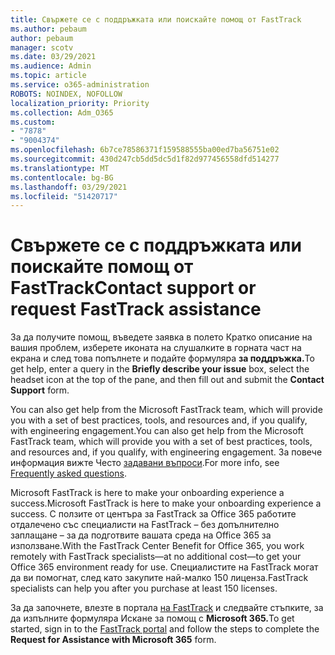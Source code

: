 ```yaml
---
title: Свържете се с поддръжката или поискайте помощ от FastTrack
ms.author: pebaum
author: pebaum
manager: scotv
ms.date: 03/29/2021
ms.audience: Admin
ms.topic: article
ms.service: o365-administration
ROBOTS: NOINDEX, NOFOLLOW
localization_priority: Priority
ms.collection: Adm_O365
ms.custom:
- "7878"
- "9004374"
ms.openlocfilehash: 6b7ce78586371f159588555ba00ed7ba56751e02
ms.sourcegitcommit: 430d247cb5dd5dc5d1f82d977456558dfd514277
ms.translationtype: MT
ms.contentlocale: bg-BG
ms.lasthandoff: 03/29/2021
ms.locfileid: "51420717"
---
```

# <a name="contact-support-or-request-fasttrack-assistance"></a><span data-ttu-id="11599-102">Свържете се с поддръжката или поискайте помощ от FastTrack</span><span class="sxs-lookup"><span data-stu-id="11599-102">Contact support or request FastTrack assistance</span></span>

<span data-ttu-id="11599-103">За да получите помощ,  въведете заявка в полето Кратко описание на вашия проблем, изберете иконата на слушалките в горната част на екрана и след това попълнете и подайте формуляра **за поддръжка.**</span><span class="sxs-lookup"><span data-stu-id="11599-103">To get help, enter a query in the **Briefly describe your issue** box, select the headset icon at the top of the pane, and then fill out and submit the **Contact Support** form.</span></span>

<span data-ttu-id="11599-104">You can also get help from the ‎Microsoft‎ FastTrack team, which will provide you with a set of best practices, tools, and resources and, if you qualify, with engineering engagement.</span><span class="sxs-lookup"><span data-stu-id="11599-104">You can also get help from the ‎Microsoft‎ FastTrack team, which will provide you with a set of best practices, tools, and resources and, if you qualify, with engineering engagement.</span></span> <span data-ttu-id="11599-105">За повече информация вижте Често [задавани въпроси](https://go.microsoft.com/fwlink/?linkid=2132666).</span><span class="sxs-lookup"><span data-stu-id="11599-105">For more info, see [Frequently asked questions](https://go.microsoft.com/fwlink/?linkid=2132666).</span></span>

<span data-ttu-id="11599-106">‎Microsoft‎ FastTrack is here to make your onboarding experience a success.</span><span class="sxs-lookup"><span data-stu-id="11599-106">‎Microsoft‎ FastTrack is here to make your onboarding experience a success.</span></span> <span data-ttu-id="11599-107">С ползите от центъра за FastTrack за Office 365 работите отдалечено със специалисти на FastTrack – без допълнително заплащане – за да подготвите вашата среда на Office 365 за използване.</span><span class="sxs-lookup"><span data-stu-id="11599-107">With the FastTrack Center Benefit for Office 365, you work remotely with FastTrack specialists—at no additional cost—to get your Office 365 environment ready for use.</span></span> <span data-ttu-id="11599-108">Специалистите на FastTrack могат да ви помогнат, след като закупите най-малко 150 лиценза.</span><span class="sxs-lookup"><span data-stu-id="11599-108">FastTrack specialists can help you after you purchase at least 150 licenses.</span></span>

<span data-ttu-id="11599-109">За да започнете, влезте в портала [на FastTrack](https://go.microsoft.com/fwlink/?linkid=2125443) и следвайте стъпките, за да изпълните формуляра Искане за помощ с **Microsoft 365.**</span><span class="sxs-lookup"><span data-stu-id="11599-109">To get started, sign in to the [FastTrack portal](https://go.microsoft.com/fwlink/?linkid=2125443) and follow the steps to complete the **Request for Assistance with Microsoft 365** form.</span></span>
